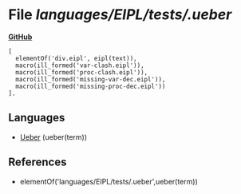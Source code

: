 # File _languages/EIPL/tests/.ueber_
**[GitHub](https://github.com/softlang/yas/blob/master/languages/EIPL/tests/.ueber)**
```
[
  elementOf('div.eipl', eipl(text)),
  macro(ill_formed('var-clash.eipl')),
  macro(ill_formed('proc-clash.eipl')),
  macro(ill_formed('missing-var-dec.eipl')),
  macro(ill_formed('missing-proc-dec.eipl'))
].
```

## Languages
* [Ueber](../languages/Ueber.md) (ueber(term))

## References
* elementOf('languages/EIPL/tests/.ueber',ueber(term))
